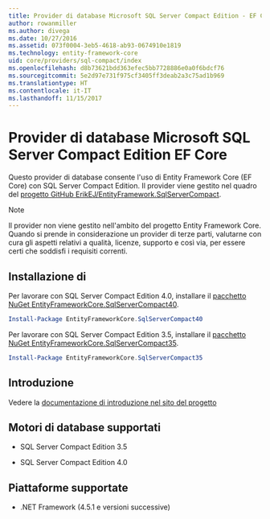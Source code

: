```yaml
---
title: Provider di database Microsoft SQL Server Compact Edition - EF Core
author: rowanmiller
ms.author: divega
ms.date: 10/27/2016
ms.assetid: 073f0004-3eb5-4618-ab93-0674910e1819
ms.technology: entity-framework-core
uid: core/providers/sql-compact/index
ms.openlocfilehash: d8b73621bdd363efec5bb7728886e0a0f6bdcf76
ms.sourcegitcommit: 5e2d97e731f975cf3405ff3deab2a3c75ad1b969
ms.translationtype: HT
ms.contentlocale: it-IT
ms.lasthandoff: 11/15/2017
---
```

# <a name="microsoft-sql-server-compact-edition-ef-core-database-provider"></a>Provider di database Microsoft SQL Server Compact Edition EF Core

Questo provider di database consente l'uso di Entity Framework Core (EF Core) con SQL Server Compact Edition. Il provider viene gestito nel quadro del [progetto GitHub ErikEJ/EntityFramework.SqlServerCompact](https://github.com/ErikEJ/EntityFramework.SqlServerCompact).

> [!NOTE]  
> Il provider non viene gestito nell'ambito del progetto Entity Framework Core. Quando si prende in considerazione un provider di terze parti, valutarne con cura gli aspetti relativi a qualità, licenze, supporto e così via, per essere certi che soddisfi i requisiti correnti.

## <a name="install"></a>Installazione di

Per lavorare con SQL Server Compact Edition 4.0, installare il [pacchetto NuGet EntityFrameworkCore.SqlServerCompact40](https://www.nuget.org/packages/EntityFrameworkCore.SqlServerCompact40).

``` powershell
Install-Package EntityFrameworkCore.SqlServerCompact40
```

Per lavorare con SQL Server Compact Edition 3.5, installare il [pacchetto NuGet EntityFrameworkCore.SqlServerCompact35](https://www.nuget.org/packages/EntityFrameworkCore.SqlServerCompact35).

``` powershell
Install-Package EntityFrameworkCore.SqlServerCompact35
```

## <a name="get-started"></a>Introduzione

Vedere la [documentazione di introduzione nel sito del progetto](https://github.com/ErikEJ/EntityFramework.SqlServerCompact/wiki/Using-EF-Core-with-SQL-Server-Compact-in-Traditional-.NET-Applications)

## <a name="supported-database-engines"></a>Motori di database supportati

* SQL Server Compact Edition 3.5

* SQL Server Compact Edition 4.0

## <a name="supported-platforms"></a>Piattaforme supportate

* .NET Framework (4.5.1 e versioni successive)
